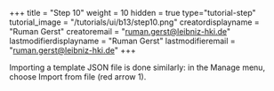 +++
title = "Step 10"
weight = 10
hidden = true
type="tutorial-step"
tutorial_image = "/tutorials/ui/b13/step10.png"
creatordisplayname = "Ruman Gerst"
creatoremail = "ruman.gerst@leibniz-hki.de"
lastmodifierdisplayname = "Ruman Gerst"
lastmodifieremail = "ruman.gerst@leibniz-hki.de"
+++

Importing a template JSON file is done similarly: in the Manage menu, choose Import  from file (red arrow 1). 
